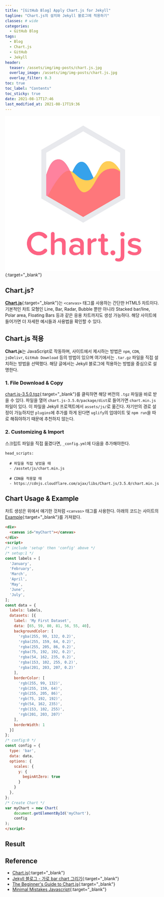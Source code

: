 ```yaml
---
title: "[GitHub Blog] Apply Chart.js for Jekyll"
tagline: "Chart.js의 설치와 Jekyll 블로그에 적용하기"
classes: # wide
categories:
  - GitHub Blog
tags:
  - Blog
  - Chart.js
  - GitHub
  - Jekyll
header:
  teaser: /assets/img/img-posts/chart.js.jpg
  overlay_image: /assets/img/img-posts/chart.js.jpg
  overlay_filter: 0.3
toc: true
toc_label: "Contents"
toc_sticky: true
date: 2021-08-17T17:46
last_modified_at: 2021-08-17T19:36
---
```



[![Thumbnail](/assets/img/img-posts/chart.js.jpg)](https://www.chartjs.org/){:target="_blank"}

## Chart.js?

[**Chart.js**](https://chartjs.org){:target="_blank"}는 `<canvas>` 태그를 사용하는 간단한 HTML5 차트이다. 기본적인 차트 모형인 Line, Bar, Radar, Bubble 뿐만 아니라 Stacked bar/line, Polar area, Floating Bars 등과 같은 응용 차트까지도 생성 가능하다. 해당 사이트에 들어가면 더 자세한 예시들과 사용법을 확인할 수 있다.


## Chart.js 적용

**Chart.js**는 JavaScript로 작동하며, 사이트에서 제시하는 방법은 `npm`, `CDN`, `jsDelivr`, `GitHub Download` 등의 방법이 있으며 여기에서는 `.tar.gz` 파일을 직접 설치하는 방법을 선택했다. 해당 글에서는 Jekyll 블로그에 적용하는 방법을 중심으로 설명한다.

### 1. File Download & Copy

[chart.js-3.5.0.tgz](https://github.com/chartjs/Chart.js/releases/download/v3.5.0/chart.js-3.5.0.tgz){:target="_blank"}를 클릭하면 해당 버전의 `.tgz` 파일을 바로 받을 수 있다. 파일을 열어 `chart.js-3.5.0/package/dist`로 들어가면 `chart.min.js` 파일이 있다. 이 파일을 Jekyll 프로젝트에서 `assets/js/`로 옮긴다. 자기만의 경로 설정이 가능하지만 `plugins`에 추가를 하게 된다면 `uglify`의 업데이트 및 `npm run`을 따로 해줘야하기 때문에 추천하지 않는다.

### 2. Customizing & Import

스크립트 파일을 직접 옮겼다면, `_config.yml`에 다음을 추가해야한다.

```
head_scripts:

  # 파일을 직접 넣었을 때
  - /asstet/js/chart.min.js

  # CDN을 적용할 때
  - https://cdnjs.cloudflare.com/ajax/libs/Chart.js/3.5.0/chart.min.js
```


## Chart Usage & Example

차트 생성은 위에서 얘기한 것처럼 `<canvas>` 태그를 사용한다. 아래의 코드는 사이트의 [Example](https://www.chartjs.org/docs/latest/getting-started/usage.html){:target="_blank"}를 가져왔다.

```html
<div>
  <canvas id="myChart"></canvas>
</div>
<script>
/* include 'setup' then 'config' above */
/* setup:1 */
const labels = [
  'January',
  'February',
  'March',
  'April',
  'May',
  'June',
  'July',
];
const data = {
  labels: labels,
  datasets: [{
    label: 'My First Dataset',
    data: [65, 59, 80, 81, 56, 55, 40],
    backgroundColor: [
      'rgba(255, 99, 132, 0.2)',
      'rgba(255, 159, 64, 0.2)',
      'rgba(255, 205, 86, 0.2)',
      'rgba(75, 192, 192, 0.2)',
      'rgba(54, 162, 235, 0.2)',
      'rgba(153, 102, 255, 0.2)',
      'rgba(201, 203, 207, 0.2)'
    ],
    borderColor: [
      'rgb(255, 99, 132)',
      'rgb(255, 159, 64)',
      'rgb(255, 205, 86)',
      'rgb(75, 192, 192)',
      'rgb(54, 162, 235)',
      'rgb(153, 102, 255)',
      'rgb(201, 203, 207)'
    ],
    borderWidth: 1
  }]
};
/* config:0 */
const config = {
  type: 'bar',
  data: data,
  options: {
    scales: {
      y: {
        beginAtZero: true
      }
    }
  },
};
/* Create Chart */
var myChart = new Chart(
    document.getElementById('myChart'),
    config
);
</script>
```


## Result

<div>
  <canvas id="myChart"></canvas>
</div>
<script>
/* include 'setup' then 'config' above */
/* setup:1 */
const labels = [
  'January',
  'February',
  'March',
  'April',
  'May',
  'June',
  'July',
];
const data = {
  labels: labels,
  datasets: [{
    label: 'My First Dataset',
    data: [65, 59, 80, 81, 56, 55, 40],
    backgroundColor: [
      'rgba(255, 99, 132, 0.2)',
      'rgba(255, 159, 64, 0.2)',
      'rgba(255, 205, 86, 0.2)',
      'rgba(75, 192, 192, 0.2)',
      'rgba(54, 162, 235, 0.2)',
      'rgba(153, 102, 255, 0.2)',
      'rgba(201, 203, 207, 0.2)'
    ],
    borderColor: [
      'rgb(255, 99, 132)',
      'rgb(255, 159, 64)',
      'rgb(255, 205, 86)',
      'rgb(75, 192, 192)',
      'rgb(54, 162, 235)',
      'rgb(153, 102, 255)',
      'rgb(201, 203, 207)'
    ],
    borderWidth: 1
  }]
};
/* config:0 */
const config = {
  type: 'bar',
  data: data,
  options: {
    scales: {
      y: {
        beginAtZero: true
      }
    }
  },
};
/* Create Chart */
var myChart = new Chart(
    document.getElementById('myChart'),
    config
);
</script>


## Reference

- [Chart.js](https://www.chartjs.org/){:target="_blank"}
- [Jekyll 블로그 - 가로 bar chart 그리기](https://inasie.github.io/it%EC%9D%BC%EB%B0%98/jekyll-%EA%B0%80%EB%A1%9C-bar-chart/){:target="_blank"}
- [The Beginner's Guide to Chart.js](https://www.stanleyulili.com/javascript/beginner-guide-to-chartjs/){:target="_blank"}
- [Minimal Mistakes Javascript](https://mmistakes.github.io/minimal-mistakes/docs/javascript/){:target="_blank"}
